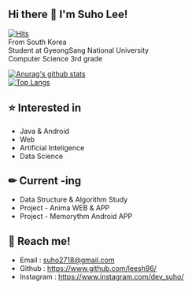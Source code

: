 ## Hi there 👋 I'm Suho Lee!
[![Hits](https://hits.seeyoufarm.com/api/count/incr/badge.svg?url=https%3A%2F%2Fgithub.com%2Fleesh96&count_bg=%2379C83D&title_bg=%23000000&icon=&icon_color=%23E7E7E7&title=hits&edge_flat=false)](https://hits.seeyoufarm.com)<br/>
From South Korea<br/>
Student at GyeongSang National University<br/>
Computer Science 3rd grade<br/>

[![Anurag's github stats](https://github-readme-stats.vercel.app/api?username=leesh96&theme=buefy&show_icons=true)](https://github.com/anuraghazra/github-readme-stats)<br/>
[![Top Langs](https://github-readme-stats.vercel.app/api/top-langs/?username=leesh96&layout=compact)](https://github.com/anuraghazra/github-readme-stats)<br/>
<!--
[![willianrod's wakatime stats](https://github-readme-stats.vercel.app/api/wakatime?username=leesh96)](https://github.com/anuraghazra/github-readme-stats)<br/>
-->

<!-- #### 💻 Languages & Tools:
-->

## ⭐ Interested in
- Java & Android
- Web
- Artificial Inteligence
- Data Science

## ✏ Current -ing
- Data Structure & Algorithm Study
- Project - Anima WEB & APP
- Project - Memorythm Android APP

## 📧 Reach me!
- Email : suho2718@gmail.com
- Github : https://www.github.com/leesh96/
- Instagram : https://www.instagram.com/dev_suho/

<!--
**leesh96/leesh96** is a ✨ _special_ ✨ repository because its `README.md` (this file) appears on your GitHub profile.

Here are some ideas to get you started:

- 🔭 I’m currently working on ...
- 🌱 I’m currently learning ...
- 👯 I’m looking to collaborate on ...
- 🤔 I’m looking for help with ...
- 💬 Ask me about ...
- 📫 How to reach me: ...
- 😄 Pronouns: ...
- ⚡ Fun fact: ...
-->
